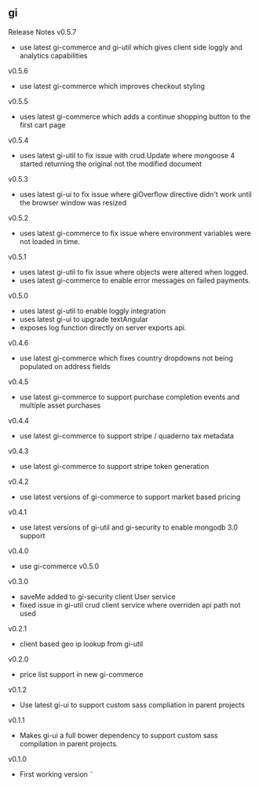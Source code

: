 gi
---

Release Notes
v0.5.7
- use latest gi-commerce and gi-util which gives client side loggly
and analytics capabilities

v0.5.6
- use latest gi-commerce which improves checkout styling

v0.5.5
- uses latest gi-commerce which adds a continue shopping button to the first cart page

v0.5.4
- uses latest gi-util to fix issue with crud.Update where mongoose 4 started returning the original not the modified document

v0.5.3
- uses latest gi-ui to fix issue where giOverflow directive didn't work until the browser window was resized

v0.5.2
- uses latest gi-commerce to fix issue where environment variables were not loaded in time.

v0.5.1
- uses latest gi-util to fix issue where objects were altered when logged.
- uses latest gi-commerce to enable error messages on failed payments.

v0.5.0
- uses latest gi-util to enable loggly integration
- uses latest gi-ui to upgrade textAngular
- exposes log function directly on server exports api.

v0.4.6
- use latest gi-commerce which fixes country dropdowns not being populated on address fields

v0.4.5
- use latest gi-commerce to support purchase completion events and multiple asset purchases

v0.4.4
- use latest gi-commerce to support stripe / quaderno tax metadata

v0.4.3
- use latest gi-commerce to support stripe token generation

v0.4.2
- use latest versions of gi-commerce to support market based pricing

v0.4.1
- use latest versions of gi-util and gi-security to enable mongodb 3.0 support

v0.4.0
- use gi-commerce v0.5.0

v0.3.0
- saveMe added to gi-security client User service
- fixed issue in gi-util crud client service where overriden api path not used

v0.2.1
- client based geo ip lookup from gi-util

v0.2.0
- price list support in new gi-commerce

v0.1.2
- Use latest gi-ui to support custom sass compliation in parent projects

v0.1.1
- Makes gi-ui a full bower dependency to support custom sass compilation in parent projects.

v0.1.0
- First working version
˜
